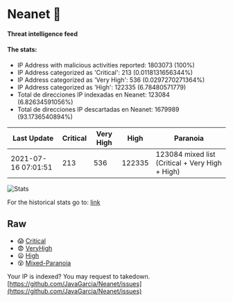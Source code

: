 # Neanet :hocho:
#### Threat intelligence feed
#### The stats:

- IP Address with malicious activities reported: 1803073 (100%)
- IP Address categorized as 'Critical':  213 (0.0118131656344%)
- IP Address categorized as 'Very High':  536 (0.0297270271364%)
- IP Address categorized as 'High':  122335 (6.78480571779)
- Total de direcciones IP indexadas en Neanet:  123084 (6.82634591056%)
- Total de direcciones IP descartadas en Neanet:  1679989 (93.1736540894%)

| Last Update | Critical | Very High | High | Paranoia |
| --- | --- | --- | --- | --- |
| 2021-07-16 07:01:51 | 213 | 536 | 122335 | 123084 mixed list (Critical + Very High + High)|

![Stats](https://docs.google.com/spreadsheets/d/e/2PACX-1vSnaNMIXVabIpDJjufMlzH7poXnshF3mgd8Is1g9ytUEzVsP5my4Trn8f-xkoLLQ38xpL3HtmUexLo6/pubchart?oid=501124687&format=image)

For the historical stats go to: [link](/stats.csv)
## Raw
- :scream: [Critical](https://raw.githubusercontent.com/JavaGarcia/Neanet/master/blacklists/neanet_critical.txt)
- :fearful: [VeryHigh](https://raw.githubusercontent.com/JavaGarcia/Neanet/master/blacklists/neanet_veryHigh.txtt)
- :frowning: [High](https://raw.githubusercontent.com/JavaGarcia/Neanet/master/blacklists/neanet_high.txt)
- :dizzy_face: [Mixed-Paranoia](https://raw.githubusercontent.com/JavaGarcia/Neanet/master/blacklists/neanet_all.txt)


Your IP is indexed? You may request to takedown. [https://github.com/JavaGarcia/Neanet/issues](https://github.com/JavaGarcia/Neanet/issues)


















































































































































































































































































































































































































































































































































































































































































































































































































































































































































































































































































































































































































































































































































































































































































































































































































































































































































































































































































































































































































































































































































































































































































































































































































































































































































































































































































































































































































































































































































































































































































































































































































































































































































































































































































































































































































































































































































































































































































































































































































































































































































































































































































































































































































































































































































































































































































































































































































































































































































































































































































































































































































































































































































































































































































































































































































































































































































































































































































































































































































































































































































































































































































































































































































































































































































































































































































































































































































































































































































































































































































































































































































































































































































































































































































































































































































































































































































































































